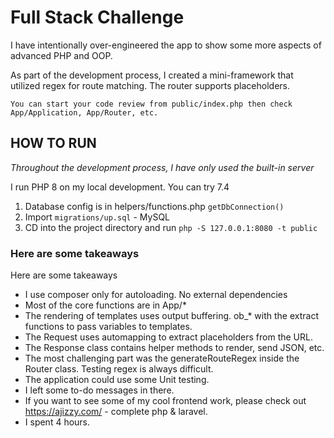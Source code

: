 # Full Stack Challenge

I have intentionally over-engineered the app to show some more aspects of advanced PHP and OOP.

As part of the development process, I created a mini-framework that utilized regex for route matching. The router
supports placeholders.

`You can start your code review from public/index.php then check App/Application, App/Router, etc. `

## HOW TO RUN

*Throughout the development process, I have only used the built-in server*

I run PHP 8 on my local development. You can try 7.4

1. Database config is in helpers/functions.php `getDbConnection()`
2. Import `migrations/up.sql` - MySQL
3. CD into the project directory and run `php -S 127.0.0.1:8080 -t public`

### Here are some takeaways

Here are some takeaways

- I use composer only for autoloading. No external dependencies
- Most of the core functions are in App/*
- The rendering of templates uses output buffering. ob_* with the extract functions to pass variables to templates.
- The Request uses automapping to extract placeholders from the URL.
- The Response class contains helper methods to render, send JSON, etc.
- The most challenging part was the generateRouteRegex inside the Router class. Testing regex is always difficult.
- The application could use some Unit testing.
- I left some to-do messages in there.
- If you want to see some of my cool frontend work, please check out https://ajizzy.com/ - complete php & laravel.
- I spent 4 hours.

